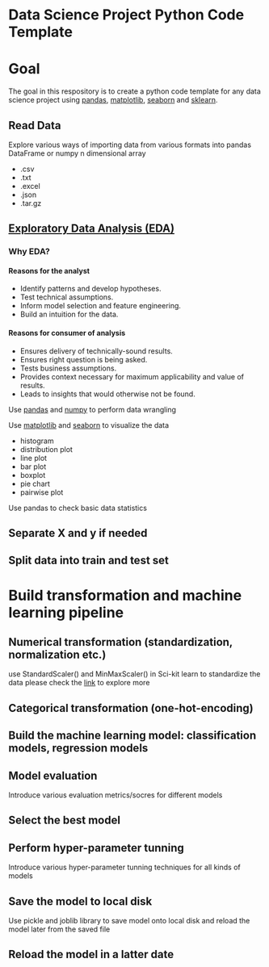 # Data Science Project Python Code Template

# Goal
The goal in this respository is to create a python code template for any data science project using [pandas](https://pandas.pydata.org/), [matplotlib](https://matplotlib.org/), [seaborn](https://seaborn.pydata.org/) and [sklearn](https://scikit-learn.org/stable/index.html).

## Read Data
Explore various ways of importing data from various formats into pandas DataFrame or numpy n dimensional array

- .csv
- .txt
- .excel
- .json
- .tar.gz

## [Exploratory Data Analysis (EDA)](https://github.com/cmawer/pycon-2017-eda-tutorial/blob/master/EDA-cheat-sheet.md)

### Why EDA?
#### Reasons for the analyst
- Identify patterns and develop hypotheses.
- Test technical assumptions.
- Inform model selection and feature engineering.
- Build an intuition for the data.

#### Reasons for consumer of analysis
- Ensures delivery of technically-sound results.
- Ensures right question is being asked.
- Tests business assumptions.
- Provides context necessary for maximum applicability and value of results.
- Leads to insights that would otherwise not be found.

Use [pandas](https://pandas.pydata.org/) and [numpy](https://numpy.org/) to perform data wrangling

Use [matplotlib](https://matplotlib.org/) and [seaborn](https://seaborn.pydata.org/) to visualize the data

- histogram
- distribution plot
- line plot
- bar plot
- boxplot
- pie chart
- pairwise plot

Use pandas to check basic data statistics

## Separate X and y if needed

## Split data into train and test set

# Build transformation and machine learning pipeline 

## Numerical transformation (standardization, normalization etc.)
use StandardScaler() and MinMaxScaler() in Sci-kit learn to standardize the data
please check the [link](https://scikit-learn.org/stable/modules/preprocessing.html#standardization-or-mean-removal-and-variance-scaling) to explore more 
## Categorical transformation (one-hot-encoding)

## Build the machine learning model: classification models, regression models

## Model evaluation
Introduce various evaluation metrics/socres for different models

## Select the best model


## Perform hyper-parameter tunning
Introduce various hyper-parameter tunning techniques for all kinds of models

## Save the model to local disk
Use pickle and joblib library to save model onto local disk and reload the model later from the saved file

## Reload the model in a latter date
